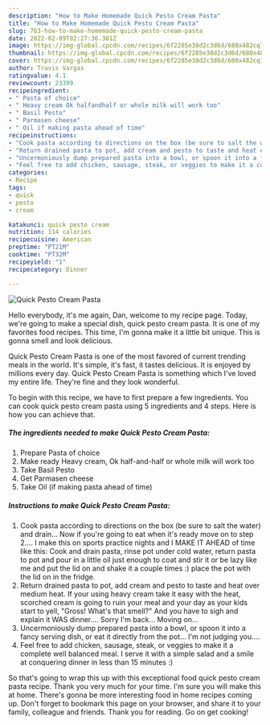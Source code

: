 ```yaml
---
description: "How to Make Homemade Quick Pesto Cream Pasta"
title: "How to Make Homemade Quick Pesto Cream Pasta"
slug: 763-how-to-make-homemade-quick-pesto-cream-pasta
date: 2022-02-09T02:27:36.301Z
image: https://img-global.cpcdn.com/recipes/6f2285e38d2c3d6d/680x482cq70/quick-pesto-cream-pasta-recipe-main-photo.jpg
thumbnail: https://img-global.cpcdn.com/recipes/6f2285e38d2c3d6d/680x482cq70/quick-pesto-cream-pasta-recipe-main-photo.jpg
cover: https://img-global.cpcdn.com/recipes/6f2285e38d2c3d6d/680x482cq70/quick-pesto-cream-pasta-recipe-main-photo.jpg
author: Travis Vargas
ratingvalue: 4.1
reviewcount: 23399
recipeingredient:
- " Pasta of choice"
- " Heavy cream Ok halfandhalf or whole milk will work too"
- " Basil Pesto"
- " Parmasen cheese"
- " Oil if making pasta ahead of time"
recipeinstructions:
- "Cook pasta according to directions on the box (be sure to salt the water) and drain... Now if you&#39;re going to eat when it&#39;s ready move on to step 2.... I make this on sports practice nights and I MAKE IT AHEAD of time like this: Cook and drain pasta, rinse pot under cold water, return pasta to pot and pour in a little oil just enough to coat and stir it or be lazy like me and put the lid on and shake it a couple times :) place the pot with the lid on in the fridge."
- "Return drained pasta to pot, add cream and pesto to taste and heat over medium heat. If your using heavy cream take it easy with the heat, scorched cream is going to ruin your meal and your day as your kids start to yell, &#34;Gross! What&#39;s that smelI?&#34; And you have to sigh and explain it WAS dinner.... Sorry I&#39;m back... Moving on..."
- "Uncermoniously dump prepared pasta into a bowl, or spoon it into a fancy serving dish, or eat it directly from the pot... I&#39;m not judging you...."
- "Feel free to add chicken, sausage, steak, or veggies to make it a complete well balanced meal. I serve it with a simple salad and a smile at conquering dinner in less than 15 minutes :)"
categories:
- Recipe
tags:
- quick
- pesto
- cream

katakunci: quick pesto cream 
nutrition: 114 calories
recipecuisine: American
preptime: "PT21M"
cooktime: "PT32M"
recipeyield: "1"
recipecategory: Dinner

---
```



![Quick Pesto Cream Pasta](https://img-global.cpcdn.com/recipes/6f2285e38d2c3d6d/680x482cq70/quick-pesto-cream-pasta-recipe-main-photo.jpg)

Hello everybody, it's me again, Dan, welcome to my recipe page. Today, we're going to make a special dish, quick pesto cream pasta. It is one of my favorites food recipes. This time, I'm gonna make it a little bit unique. This is gonna smell and look delicious.



Quick Pesto Cream Pasta is one of the most favored of current trending meals in the world. It's simple, it's fast, it tastes delicious. It is enjoyed by millions every day. Quick Pesto Cream Pasta is something which I've loved my entire life. They're fine and they look wonderful.


To begin with this recipe, we have to first prepare a few ingredients. You can cook quick pesto cream pasta using 5 ingredients and 4 steps. Here is how you can achieve that.

<!--inarticleads1-->

##### The ingredients needed to make Quick Pesto Cream Pasta:

1. Prepare  Pasta of choice
1. Make ready  Heavy cream, Ok half-and-half or whole milk will work too
1. Take  Basil Pesto
1. Get  Parmasen cheese
1. Take  Oil (if making pasta ahead of time)




<!--inarticleads2-->

##### Instructions to make Quick Pesto Cream Pasta:

1. Cook pasta according to directions on the box (be sure to salt the water) and drain... Now if you&#39;re going to eat when it&#39;s ready move on to step 2.... I make this on sports practice nights and I MAKE IT AHEAD of time like this: Cook and drain pasta, rinse pot under cold water, return pasta to pot and pour in a little oil just enough to coat and stir it or be lazy like me and put the lid on and shake it a couple times :) place the pot with the lid on in the fridge.
1. Return drained pasta to pot, add cream and pesto to taste and heat over medium heat. If your using heavy cream take it easy with the heat, scorched cream is going to ruin your meal and your day as your kids start to yell, &#34;Gross! What&#39;s that smelI?&#34; And you have to sigh and explain it WAS dinner.... Sorry I&#39;m back... Moving on...
1. Uncermoniously dump prepared pasta into a bowl, or spoon it into a fancy serving dish, or eat it directly from the pot... I&#39;m not judging you....
1. Feel free to add chicken, sausage, steak, or veggies to make it a complete well balanced meal. I serve it with a simple salad and a smile at conquering dinner in less than 15 minutes :)




So that's going to wrap this up with this exceptional food quick pesto cream pasta recipe. Thank you very much for your time. I'm sure you will make this at home. There's gonna be more interesting food in home recipes coming up. Don't forget to bookmark this page on your browser, and share it to your family, colleague and friends. Thank you for reading. Go on get cooking!
